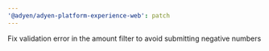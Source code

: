 ```yaml
---
'@adyen/adyen-platform-experience-web': patch
---
```


Fix validation error in the amount filter to avoid submitting negative numbers
